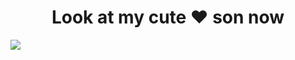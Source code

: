 <h1 align="center"> Look at my cute ♥ son now </h1>
<a href="https://witchs-heart.fandom.com/wiki/Sirius_Gibson"><img align="center" src="https://github.com/user-attachments/assets/42ed2eaf-df82-44b0-b1fd-5911aba97ce3">
